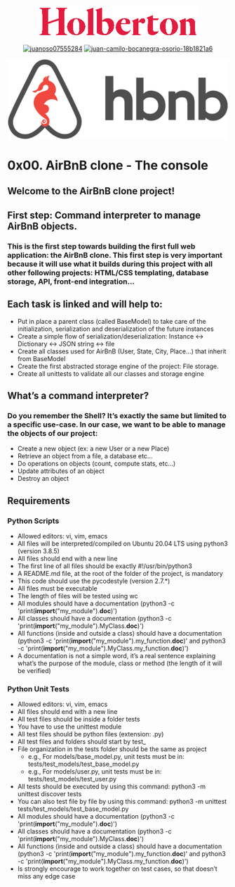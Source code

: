 <p align="center">
    <a href=#><img src="https://raw.githubusercontent.com/jbocane6/logos/main/holberton-logo.png" alt="holberton" /></a></p>
  
  <p align="center">
    <a href="https://twitter.com/juanoso07555284" target="blank"><img align="center" src="https://raw.githubusercontent.com/rahuldkjain/github-profile-readme-generator/master/src/images/icons/Social/twitter.svg" alt="juanoso07555284" height="30" width="40" /></a>
  <a href="https://linkedin.com/in/juan-camilo-bocanegra-osorio-18b1821a6" target="blank"><img align="center" src="https://raw.githubusercontent.com/rahuldkjain/github-profile-readme-generator/master/src/images/icons/Social/linked-in-alt.svg" alt="juan-camilo-bocanegra-osorio-18b1821a6" height="30" width="40" /></a>
  </p>
  
  <p align="center">
    <a href=#><img src="https://raw.githubusercontent.com/jbocane6/logos/main/Airbnb.png" alt="titulo" /></a></p>
  
  # 0x00. AirBnB clone - The console
  ## Welcome to the AirBnB clone project!

  ## First step: Command interpreter to manage AirBnB objects.

  ### This is the first step towards building the first full web application: the AirBnB clone. This first step is very important because it will use what it builds during this project with all other following projects: HTML/CSS templating, database storage, API, front-end integration…

  ## Each task is linked and will help to:

  - Put in place a parent class (called BaseModel) to take care of the initialization, serialization and deserialization of the future instances
  - Create a simple flow of serialization/deserialization: Instance <-> Dictionary <-> JSON string <-> file
  - Create all classes used for AirBnB (User, State, City, Place…) that inherit from BaseModel
  - Create the first abstracted storage engine of the project: File storage.
  - Create all unittests to validate all our classes and storage engine

  ## What’s a command interpreter?

  ### Do you remember the Shell? It’s exactly the same but limited to a specific use-case. In our case, we want to be able to manage the objects of our project:

  - Create a new object (ex: a new User or a new Place)
  - Retrieve an object from a file, a database etc…
  - Do operations on objects (count, compute stats, etc…)
  - Update attributes of an object
  - Destroy an object

  ## Requirements

  ### Python Scripts
  - Allowed editors: vi, vim, emacs
  - All files will be interpreted/compiled on Ubuntu 20.04 LTS using python3 (version 3.8.5)
  - All files should end with a new line
  - The first line of all files should be exactly #!/usr/bin/python3
  - A README.md file, at the root of the folder of the project, is mandatory
  - This code should use the pycodestyle (version 2.7.*)
  - All files must be executable
  - The length of files will be tested using wc
  - All modules should have a documentation (python3 -c 'print(__import__("my_module").__doc__)')
  - All classes should have a documentation (python3 -c 'print(__import__("my_module").MyClass.__doc__)')
  - All functions (inside and outside a class) should have a documentation (python3 -c 'print(__import__("my_module").my_function.__doc__)' and python3 -c 'print(__import__("my_module").MyClass.my_function.__doc__)')
  - A documentation is not a simple word, it’s a real sentence explaining what’s the purpose of the module, class or method (the length of it will be verified)

  ### Python Unit Tests
  - Allowed editors: vi, vim, emacs
  - All files should end with a new line
  - All test files should be inside a folder tests
  - You have to use the unittest module
  - All test files should be python files (extension: .py)
  - All test files and folders should start by test_
  - File organization in the tests folder should be the same as project
    - e.g., For models/base_model.py, unit tests must be in: tests/test_models/test_base_model.py
    - e.g., For models/user.py, unit tests must be in: tests/test_models/test_user.py
  - All tests should be executed by using this command: python3 -m unittest discover tests
  - You can also test file by file by using this command: python3 -m unittest tests/test_models/test_base_model.py
  - All modules should have a documentation (python3 -c 'print(__import__("my_module").__doc__)')
  - All classes should have a documentation (python3 -c 'print(__import__("my_module").MyClass.__doc__)')
  - All functions (inside and outside a class) should have a documentation (python3 -c 'print(__import__("my_module").my_function.__doc__)' and python3 -c 'print(__import__("my_module").MyClass.my_function.__doc__)')
  - Is strongly encourage to work together on test cases, so that doesn’t miss any edge case

